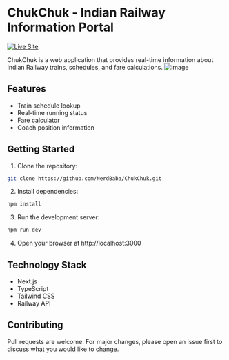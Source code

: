 # ChukChuk - Indian Railway Information Portal

[![Live Site](https://img.shields.io/badge/Live_Site-https://chukchuk.vercel.app/-blue?style=flat-square)](https://chukchuk.vercel.app/)

ChukChuk is a web application that provides real-time information about Indian Railway trains, schedules, and fare calculations.
![image](https://github.com/user-attachments/assets/10f6e919-bf99-42be-9cfe-776c5a162f98)

## Features
- Train schedule lookup
- Real-time running status
- Fare calculator
- Coach position information

## Getting Started

1. Clone the repository:
```bash
git clone https://github.com/NerdBaba/ChukChuk.git
```

2. Install dependencies:
```bash
npm install
```

3. Run the development server:
```bash
npm run dev
```

4. Open your browser at http://localhost:3000

## Technology Stack
- Next.js
- TypeScript
- Tailwind CSS
- Railway API

## Contributing
Pull requests are welcome. For major changes, please open an issue first to discuss what you would like to change.
